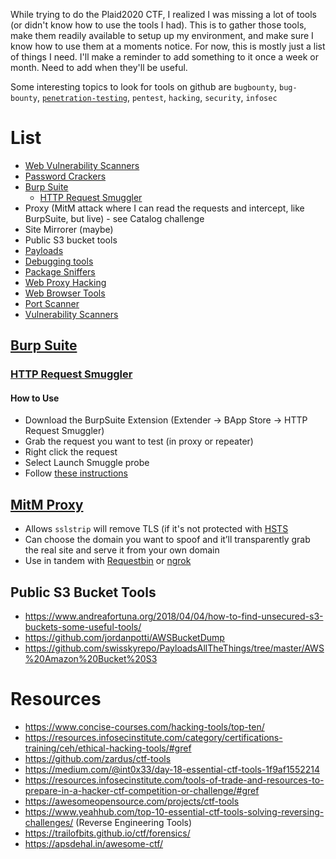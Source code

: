 While trying to do the Plaid2020 CTF, I realized I was missing a lot of tools (or didn't know how to use the tools I had). This is to gather those tools, make them readily available to setup up my environment, and make sure I know how to use them at a moments notice. For now, this is mostly just a list of things I need. I'll make a reminder to add something to it once a week or month. Need to add when they'll be useful.

Some interesting topics to look for tools on github are `bugbounty`, `bug-bounty`, [`penetration-testing`](https://github.com/topics/penetration-testing), `pentest`, `hacking`, `security`, `infosec`

# List
- [Web Vulnerability Scanners](https://www.concise-courses.com/hacking-tools/web-vulnerability-scanners/)
- [Password Crackers](https://www.concise-courses.com/hacking-tools/password-crackers/)
- [Burp Suite](https://portswigger.net/burp/communitydownload)
  - [HTTP Request Smuggler](https://github.com/PortSwigger/http-request-smuggler)
- Proxy (MitM attack where I can read the requests and intercept, like BurpSuite, but live) - see Catalog challenge
- Site Mirrorer (maybe)
- Public S3 bucket tools
- [Payloads](https://github.com/swisskyrepo/PayloadsAllTheThings)
- [Debugging tools](https://www.concise-courses.com/hacking-tools/debuggers/)
- [Package Sniffers](https://www.concise-courses.com/hacking-tools/packet-sniffers/)
- [Web Proxy Hacking](https://www.concise-courses.com/hacking-tools/web-proxies/)
- [Web Browser Tools](https://www.concise-courses.com/hacking-tools/web-browser-related-tools/)
- [Port Scanner](https://www.concise-courses.com/hacking-tools/port-scanners/)
- [Vulnerability Scanners](https://www.concise-courses.com/hacking-tools/vulnerability-scanners/)

## [Burp Suite](https://portswigger.net/burp/communitydownload)
### [HTTP Request Smuggler](https://github.com/PortSwigger/http-request-smuggler)
#### How to Use
- Download the BurpSuite Extension (Extender -> BApp Store -> HTTP Request Smuggler)
- Grab the request you want to test (in proxy or repeater)
- Right click the request
- Select Launch Smuggle probe
- Follow [these instructions](https://github.com/PortSwigger/http-request-smuggler)

## [MitM Proxy](https://github.com/drk1wi/Modlishka)
- Allows `sslstrip` will remove TLS (if it's not protected with [HSTS](https://developer.mozilla.org/en-US/docs/Web/HTTP/Headers/Strict-Transport-Security)
- Can choose the domain you want to spoof and it’ll transparently grab the real site and serve it from your own domain
- Use in tandem with [Requestbin](https://requestbin.com/) or [ngrok](https://ngrok.com/)

## Public S3 Bucket Tools
- https://www.andreafortuna.org/2018/04/04/how-to-find-unsecured-s3-buckets-some-useful-tools/
- https://github.com/jordanpotti/AWSBucketDump
- https://github.com/swisskyrepo/PayloadsAllTheThings/tree/master/AWS%20Amazon%20Bucket%20S3

# Resources
- https://www.concise-courses.com/hacking-tools/top-ten/
- https://resources.infosecinstitute.com/category/certifications-training/ceh/ethical-hacking-tools/#gref
- https://github.com/zardus/ctf-tools
- https://medium.com/@int0x33/day-18-essential-ctf-tools-1f9af1552214
- https://resources.infosecinstitute.com/tools-of-trade-and-resources-to-prepare-in-a-hacker-ctf-competition-or-challenge/#gref
- https://awesomeopensource.com/projects/ctf-tools
- https://www.yeahhub.com/top-10-essential-ctf-tools-solving-reversing-challenges/ (Reverse Engineering Tools)
- https://trailofbits.github.io/ctf/forensics/
- https://apsdehal.in/awesome-ctf/
